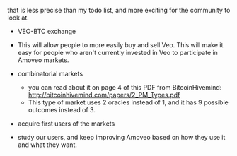 that is less precise than my todo list, and more exciting for the community to look at.


* VEO-BTC exchange
 - This will allow people to more easily buy and sell Veo. This will make it easy for people who aren't currently invested in Veo to participate in Amoveo markets.

* combinatorial markets
  - you can read about it on page 4 of this PDF from BitcoinHivemind: http://bitcoinhivemind.com/papers/2_PM_Types.pdf
  - This type of market uses 2 oracles instead of 1, and it has 9 possible outcomes instead of 3.

* acquire first users of the markets

* study our users, and keep improving Amoveo based on how they use it and what they want.
